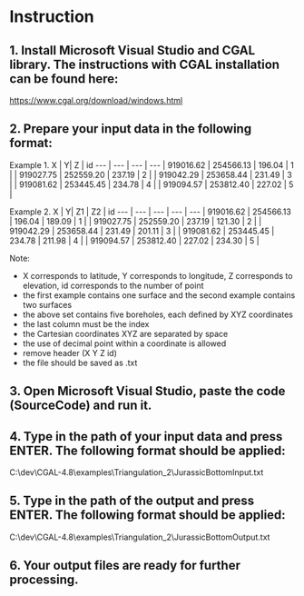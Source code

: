 # Instruction

## 1. Install Microsoft Visual Studio and CGAL library. The instructions with CGAL installation can be found here:
https://www.cgal.org/download/windows.html

## 2. Prepare your input data in the following format:

Example 1.
X | Y| Z | id
--- | --- | --- | ---
| 919016.62 | 254566.13 | 196.04 | 1 |
| 919027.75 | 252559.20 | 237.19 | 2 |
| 919042.29 | 253658.44 | 231.49 | 3 |
| 919081.62 | 253445.45 | 234.78 | 4 |
| 919094.57 | 253812.40 | 227.02 | 5 |

Example 2.
X | Y| Z1 | Z2 | id
--- | --- | --- | --- | ---
| 919016.62 | 254566.13 | 196.04 | 189.09 | 1 |
| 919027.75 | 252559.20 | 237.19 | 121.30 | 2 |
| 919042.29 | 253658.44 | 231.49 | 201.11 | 3 |
| 919081.62 | 253445.45 | 234.78 | 211.98 | 4 |
| 919094.57 | 253812.40 | 227.02 | 234.30 | 5 |



Note:

- X corresponds to latitude, Y corresponds to longitude, Z corresponds to elevation, id corresponds to the number of point
- the first example contains one surface and the second example contains two surfaces
- the above set contains five boreholes, each defined by XYZ coordinates
- the last column must be the index
- the Cartesian coordinates XYZ are separated by space
- the use of decimal point within a coordinate is allowed
- remove header (X Y Z id)
- the file should be saved as .txt


## 3. Open Microsoft Visual Studio, paste the code (SourceCode) and run it.



## 4. Type in the path of your input data and press ENTER. The following format should be applied:
C:\dev\CGAL-4.8\examples\Triangulation_2\JurassicBottomInput.txt

## 5. Type in the path of the output and press ENTER. The following format should be applied:
C:\dev\CGAL-4.8\examples\Triangulation_2\JurassicBottomOutput.txt

## 6. Your output files are ready for further processing.
